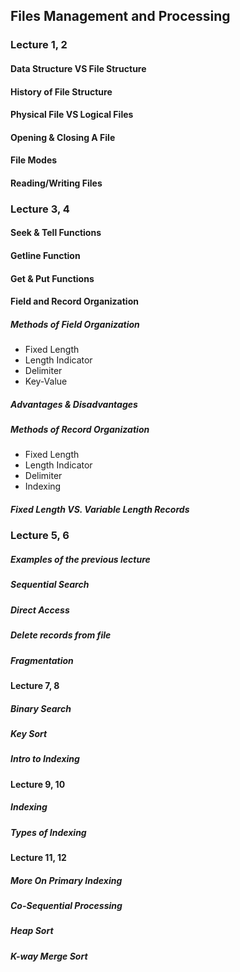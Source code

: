 ## Files Management and Processing 

### Lecture 1, 2

#### Data Structure VS File Structure

#### History of File Structure

#### Physical File VS Logical Files

#### Opening & Closing A File 

#### File Modes

#### Reading/Writing Files

### Lecture 3, 4

#### Seek & Tell Functions

#### Getline Function

#### Get & Put Functions

#### Field and Record Organization

##### Methods of Field Organization

- Fixed Length
- Length Indicator
- Delimiter
- Key-Value

##### Advantages & Disadvantages

##### Methods of Record Organization

- Fixed Length
- Length Indicator
- Delimiter
- Indexing

 ##### Fixed Length VS. Variable Length Records

### Lecture 5, 6 

##### Examples of the previous lecture

##### Sequential Search

##### Direct Access

##### Delete records from file

##### Fragmentation

#### Lecture 7, 8

##### Binary Search

##### Key Sort

##### Intro to Indexing

#### Lecture 9, 10

##### Indexing

##### Types of Indexing

#### Lecture 11, 12

##### More On Primary Indexing

##### Co-Sequential Processing 

##### Heap Sort

##### K-way Merge Sort



##### 